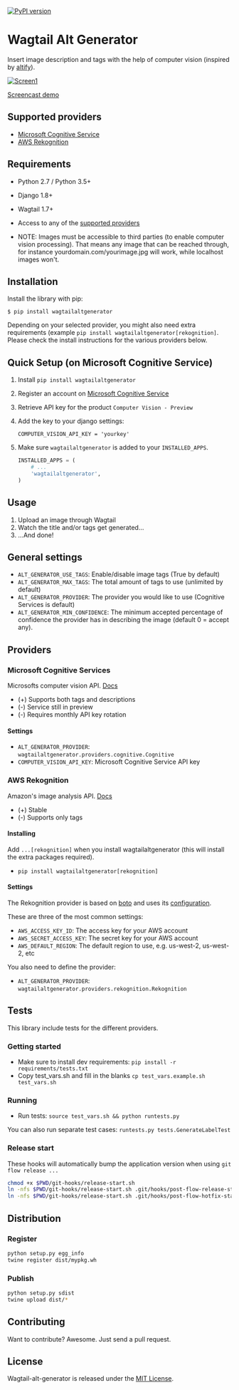 [![PyPI version](https://badge.fury.io/py/wagtailaltgenerator.svg)](https://badge.fury.io/py/wagtailaltgenerator)

# Wagtail Alt Generator

Insert image description and tags with the help of computer vision (inspired by [altify](https://github.com/ParhamP/altify/blob/master/altify/altify)).

[![Screen1](https://raw.githubusercontent.com/marteinn/wagtail-alt-generator/develop/img/screenshot.png)](https://www.youtube.com/watch?v=1JeCjKx0lko)

[Screencast demo](https://www.youtube.com/watch?v=1JeCjKx0lko)


## Supported providers

- [Microsoft Cognitive Service](#microsoft-cognitive-services)
- [AWS Rekognition](#aws-rekognition)


## Requirements

- Python 2.7 / Python 3.5+
- Django 1.8+
- Wagtail 1.7+
- Access to any of the [supported providers](#providers)

- NOTE: Images must be accessible to third parties (to enable computer vision processing). That means any image that can be reached through, for instance yourdomain.com/yourimage.jpg will work, while localhost images won't.


## Installation

Install the library with pip:

```
$ pip install wagtailaltgenerator
```

Depending on your selected provider, you might also need extra requirements (example `pip install wagtailaltgenerator[rekognition]`. Please check the install instructions for the various providers below.


## Quick Setup (on Microsoft Cognitive Service)

1. Install `pip install wagtailaltgenerator`
2. Register an account on [Microsoft Cognitive Service](https://www.microsoft.com/cognitive-services/)
3. Retrieve API key for the product `Computer Vision - Preview`
4. Add the key to your django settings:

    ```
    COMPUTER_VISION_API_KEY = 'yourkey'
    ```
5. Make sure `wagtailaltgenerator` is added to your `INSTALLED_APPS`.

    ```python
    INSTALLED_APPS = (
        # ...
        'wagtailaltgenerator',
    )
    ```


## Usage

1. Upload an image through Wagtail
2. Watch the title and/or tags get generated...
3. ...And done!


## General settings

- `ALT_GENERATOR_USE_TAGS`: Enable/disable image tags (True by default)
- `ALT_GENERATOR_MAX_TAGS`: The total amount of tags to use (unlimited by default)
- `ALT_GENERATOR_PROVIDER`: The provider you would like to use (Cognitive Services is default)
- `ALT_GENERATOR_MIN_CONFIDENCE`: The minimum accepted percentage of confidence the provider has in describing the image (default 0 = accept any).


## Providers

### Microsoft Cognitive Services

Microsofts computer vision API. [Docs](https://microsoft.com/cognitive-services/en-us/computer-vision-api)

- (+) Supports both tags and descriptions
- (-) Service still in preview
- (-) Requires monthly API key rotation

#### Settings

- `ALT_GENERATOR_PROVIDER`: `wagtailaltgenerator.providers.cognitive.Cognitive`
- `COMPUTER_VISION_API_KEY`: Microsoft Cognitive Service API key


### AWS Rekognition

Amazon's image analysis API. [Docs](https://aws.amazon.com/rekognition/)

- (+) Stable
- (-) Supports only tags

#### Installing

Add `...[rekognition]` when you install wagtailaltgenerator (this will install the extra packages required).

- `pip install wagtailaltgenerator[rekognition]`

#### Settings

The Rekognition provider is based on [boto](http://boto3.readthedocs.io/) and uses its [configuration](http://boto3.readthedocs.io/en/latest/guide/configuration.html).

These are three of the most common settings:

- `AWS_ACCESS_KEY_ID`: The access key for your AWS account
- `AWS_SECRET_ACCESS_KEY`: The secret key for your AWS account
- `AWS_DEFAULT_REGION`: The default region to use, e.g. us-west-2, us-west-2, etc

You also need to define the provider:

- `ALT_GENERATOR_PROVIDER`: `wagtailaltgenerator.providers.rekognition.Rekognition`


## Tests

This library include tests for the different providers.

### Getting started

- Make sure to install dev requirements: `pip install -r requirements/tests.txt`
- Copy test_vars.sh and fill in the blanks `cp test_vars.example.sh test_vars.sh`

### Running

- Run tests: `source test_vars.sh && python runtests.py`

You can also run separate test cases: `runtests.py tests.GenerateLabelTest`


### Release start

These hooks will automatically bump the application version when using `git flow release ...`

```bash
chmod +x $PWD/git-hooks/release-start.sh
ln -nfs $PWD/git-hooks/release-start.sh .git/hooks/post-flow-release-start
ln -nfs $PWD/git-hooks/release-start.sh .git/hooks/post-flow-hotfix-start
```


## Distribution

### Register

```bash
python setup.py egg_info
twine register dist/mypkg.wh
```

### Publish

```bash
python setup.py sdist
twine upload dist/*
```


## Contributing

Want to contribute? Awesome. Just send a pull request.


## License

Wagtail-alt-generator is released under the [MIT License](http://www.opensource.org/licenses/MIT).
